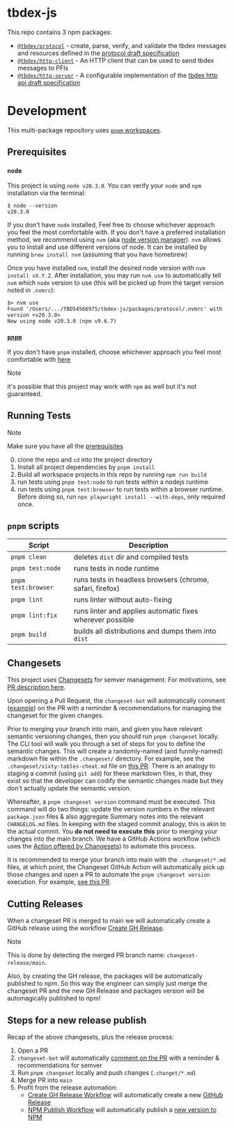 # tbdex-js

This repo contains 3 npm packages:

- [`@tbdex/protocol`](./packages/protocol/) - create, parse, verify, and validate the tbdex messages and resources defined in the [protocol draft specification](https://github.com/TBD54566975/tbdex-protocol/blob/main/README.md)
- [`@tbdex/http-client`](./packages/http-client) - An HTTP client that can be used to send tbdex messages to PFIs
- [`@tbdex/http-server`](./packages/http-server) - A configurable implementation of the [tbdex http api draft specification](https://github.com/TBD54566975/tbdex-protocol/blob/main/rest-api/README.md)

# Development

This multi-package repository uses [`pnpm` workspaces](https://pnpm.io/workspaces).

## Prerequisites

### `node`

This project is using `node v20.3.0`. You can verify your `node` and `npm` installation via the terminal:

```
$ node --version
v20.3.0
```

If you don't have `node` installed, Feel free to choose whichever approach you feel the most comfortable with. If you don't have a preferred installation method, we recommend using `nvm` (aka [node version manager](https://github.com/nvm-sh/nvm)). `nvm` allows you to install and use different versions of node. It can be installed by running `brew install nvm` (assuming that you have homebrew)

Once you have installed `nvm`, install the desired node version with `nvm install vX.Y.Z`. After installation, you may run `nvm use` to automatically tell `nvm` which `node` version to use (this will be picked up from the target version noted in `.nvmrc`):

```
$> nvm use
Found '/Users/.../TBD54566975/tbdex-js/packages/protocol/.nvmrc' with version <v20.3.0>
Now using node v20.3.0 (npm v9.6.7)
```

### [`pnpm`](https://pnpm.io/)

If you don't have `pnpm` installed, choose whichever approach you feel most comfortable with [here](https://pnpm.io/installation)

> [!NOTE]
>
> it's possible that this project may work with `npm` as well but it's not guaranteed.

## Running Tests

> [!NOTE]
>
> Make sure you have all the [prerequisites](#prerequisites)

0. clone the repo and `cd` into the project directory
1. Install all project dependencies by `pnpm install`
2. Build all workspace projects in this repo by running `npm run build`
3. run tests using `pnpm test:node` to run tests within a nodejs runtime
4. run tests using `pnpm test:browser` to run tests within a browser runtime. Before doing so, run `npx playwright install --with-deps`, only required once.

## `pnpm` scripts

| Script              | Description                                               |
| ------------------- | --------------------------------------------------------- |
| `pnpm clean`        | deletes `dist` dir and compiled tests                     |
| `pnpm test:node`    | runs tests in node runtime                                |
| `pnpm test:browser` | runs tests in headless browsers (chrome, safari, firefox) |
| `pnpm lint`         | runs linter without auto-fixing                           |
| `pnpm lint:fix`     | runs linter and applies automatic fixes wherever possible |
| `pnpm build`        | builds all distributions and dumps them into `dist`       |

## Changesets

This project uses [Changesets](https://github.com/changesets/changesets) for semver management. For motivations, see [PR description here](https://github.com/TBD54566975/tbdex-js/pull/30#issue-1910447620).

Upon opening a Pull Request, the `changeset-bot` will automatically comment ([example](https://github.com/TBD54566975/tbdex-js/pull/30#issuecomment-1732721942)) on the PR with a reminder & recommendations for managing the changeset for the given changes.

Prior to merging your branch into main, and given you have relevant semantic versioning changes, then you should run `pnpm changeset` locally. The CLI tool will walk you through a set of steps for you to define the semantic changes. This will create a randomly-named (and funnily-named) markdown file within the `.changeset/` directory. For example, see the `.changeset/sixty-tables-cheat.md` file on [this PR](https://github.com/TBD54566975/tbdex-js/pull/35/files). There is an analogy to staging a commit (using `git add`) for these markdown files, in that, they exist so that the developer can codify the semantic changes made but they don't actually update the semantic version.

Whereafter, a `pnpm changeset version` command must be executed. This command will do two things: update the version numbers in the relevant `package.json` files & also aggregate Summary notes into the relevant `CHANGELOG.md` files. In keeping with the staged commit analogy, this is akin to the actual commit. You **do not need to execute this** prior to merging your changes into the main branch. We have a GitHub Actions workflow (which uses the [Action offered by Changesets](https://github.com/changesets/action)) to automate this process.

It is recommended to merge your branch into main with the `.changeset/*.md` files, at which point, the Changeset GitHub Action will automatically pick up those changes and open a PR to automate the `pnpm changeset version` execution. For example, [see this PR](https://github.com/TBD54566975/tbdex-js/pull/36).

## Cutting Releases

When a changeset PR is merged to main we will automatically create a GitHub release using the workflow [Create GH Release](./.github/workflows/create-gh-release.yml).

> [!NOTE]
>
> This is done by detecting the merged PR branch name: `changeset-release/main`.

Also, by creating the GH release, the packages will be automatically published to npm. So this way the engineer can simply just merge the changeset PR and the new GH Release and packages version will be automagically published to npm!

## Steps for a new release publish

Recap of the above changesets, plus the release process:

1. Open a PR
1. `changeset-bot` will automatically [comment on the PR](https://github.com/TBD54566975/tbdex-js/pull/30#issuecomment-1732721942) with a reminder & recommendations for semver
1. Run `pnpm changeset` locally and push changes (`.changet/*.md`)
1. Merge PR into `main`
1. Profit from the release automation:
   - [Create GH Release Workflow](./.github/workflows/create-gh-release.yml) will automatically create a new [GitHub Release](https://github.com/TBD54566975/tbdex-js/releases)
   - [NPM Publish Workflow](./.github/workflows/npm-publish.yml) will automatically publish a [new version to NPM](https://www.npmjs.com/package/@tbdex/protocol?activeTab=versions)
